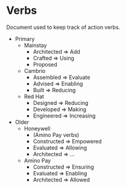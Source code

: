 # Verbs
Document used to keep track of action verbs.

- Primary
  - Mainstay
	- Architected => Add
	- Crafted     => Using
	- Proposed
  - Cambrio
	- Assembled => Evaluate
	- Advised   => Enabling
	- Built     => Reducing
  - Red Hat
	- Designed   => Reducing
	- Developed  => Making
	- Engineered => Increasing
- Older
  - Honeywell
	- (Amino Pay verbs)
	- Constructed => Empowered
	- Evaluated   => Allowing
	- Architected => ...
  - Amino Pay
	- Constructed => Ensuring
	- Evaluated   => Enabling
	- Architected => Allowed
